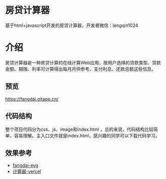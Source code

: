# 房贷计算器

基于html+javascript开发的房贷计算器，开发者微信：lengqin1024

# 介绍

房贷计算器是一种房贷计算的在线计算Web应用，按用户选择的贷款类型、贷款金额、期限、利率可计算得出每月月供参考、支付利息、还款总额这些信息。

## 预览

https://fangdai.gitapp.cn/

## 代码结构

整个项目代码分为css、js、image和index.html ，总的来说，代码结构比较简单，容易理解。主入口文件就是index.html，感兴趣的同学可以下载代码学习。

## 效果参考

- [fangdai-eyg](https://fangdai-eyg.pages.dev/)
- [计算器-vercel](https://fangdai.vercel.app/)

